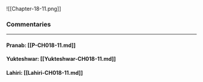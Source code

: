 ![[Chapter-18-11.png]]

### Commentaries

---

#### Pranab: [[P-CH018-11.md]]

#### Yukteshwar: [[Yukteshwar-CH018-11.md]]

#### Lahiri: [[Lahiri-CH018-11.md]]
